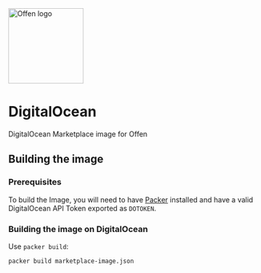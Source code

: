 <a href="https://www.offen.dev/">
    <img src="https://offen.github.io/press-kit/offen-material/gfx-GitHub-Offen-logo.svg" alt="Offen logo" title="Offen" width="150px"/>
</a>

# DigitalOcean
DigitalOcean Marketplace image for Offen

## Building the image

### Prerequisites

To build the Image, you will need to have [Packer][packer] installed and have a valid DigitalOcean API Token exported as `DOTOKEN`.

[packer]: https://packer.io/

### Building the image on DigitalOcean

Use `packer build`:

```
packer build marketplace-image.json
```
